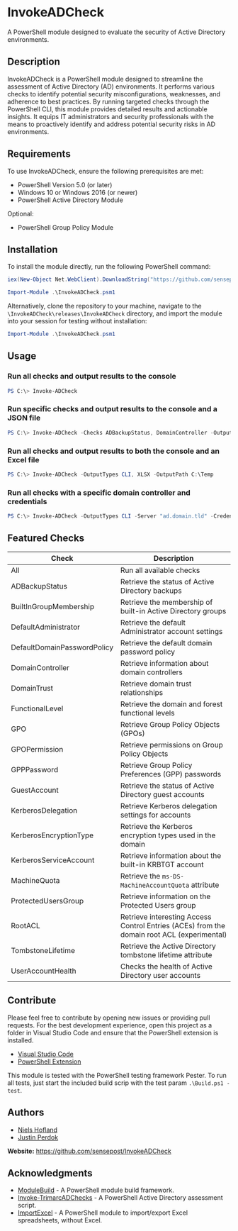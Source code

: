 # InvokeADCheck

A PowerShell module designed to evaluate the security of Active Directory environments.

## Description

InvokeADCheck is a PowerShell module designed to streamline the assessment of Active Directory (AD) environments.
It performs various checks to identify potential security misconfigurations, weaknesses, and adherence to best practices.
By running targeted checks through the PowerShell CLI, this module provides detailed results and actionable insights. It equips IT administrators and security professionals with the means to proactively identify and address potential security risks in AD environments.

## Requirements

To use InvokeADCheck, ensure the following prerequisites are met:

* PowerShell Version 5.0 (or later)
* Windows 10 or Windows 2016 (or newer)
* PowerShell Active Directory Module

Optional:

* PowerShell Group Policy Module

## Installation

To install the module directly, run the following PowerShell command:

```PowerShell
iex(New-Object Net.WebClient).DownloadString("https://github.com/sensepost/InvokeADCheck/raw/master/Install.ps1")

Import-Module .\InvokeADCheck.psm1
```

Alternatively, clone the repository to your machine, navigate to the `\InvokeADCheck\releases\InvokeADCheck` directory, and import the module into your session for testing without installation:

```PowerShell
Import-Module .\InvokeADCheck.psm1
```

## Usage

### Run all checks and output results to the console

```PowerShell
PS C:\> Invoke-ADCheck
```

### Run specific checks and output results to the console and a JSON file

```PowerShell
PS C:\> Invoke-ADCheck -Checks ADBackupStatus, DomainController -OutputTypes CLI, JSON -OutputPath C:\Temp
```

### Run all checks and output results to both the console and an Excel file

```PowerShell
PS C:\> Invoke-ADCheck -OutputTypes CLI, XLSX -OutputPath C:\Temp
```

### Run all checks with a specific domain controller and credentials

```PowerShell
PS C:\> Invoke-ADCheck -OutputTypes CLI -Server "ad.domain.tld" -Credential (Get-Credential)
```

## Featured Checks

| Check                   | Description                                                                                |
|-------------------------|--------------------------------------------------------------------------------------------|
| All                     | Run all available checks                                                                  |
| ADBackupStatus          | Retrieve the status of Active Directory backups                                           |
| BuiltInGroupMembership  | Retrieve the membership of built-in Active Directory groups                               |
| DefaultAdministrator    | Retrieve the default Administrator account settings                                       |
| DefaultDomainPasswordPolicy | Retrieve the default domain password policy                                           |
| DomainController        | Retrieve information about domain controllers                                             |
| DomainTrust             | Retrieve domain trust relationships                                                       |
| FunctionalLevel         | Retrieve the domain and forest functional levels                                          |
| GPO                     | Retrieve Group Policy Objects (GPOs)                                                      |
| GPOPermission           | Retrieve permissions on Group Policy Objects                                              |
| GPPPassword             | Retrieve Group Policy Preferences (GPP) passwords                                         |
| GuestAccount            | Retrieve the status of Active Directory guest accounts                                    |
| KerberosDelegation      | Retrieve Kerberos delegation settings for accounts                                        |
| KerberosEncryptionType  | Retrieve the Kerberos encryption types used in the domain                                 |
| KerberosServiceAccount  | Retrieve information about the built-in KRBTGT account                                    |
| MachineQuota            | Retrieve the `ms-DS-MachineAccountQuota` attribute                                        |
| ProtectedUsersGroup     | Retrieve information on the Protected Users group                                         |
| RootACL                 | Retrieve interesting Access Control Entries (ACEs) from the domain root ACL (experimental)|
| TombstoneLifetime       | Retrieve the Active Directory tombstone lifetime attribute                                |
| UserAccountHealth       | Checks the health of Active Directory user accounts                                       |

## Contribute

Please feel free to contribute by opening new issues or providing pull requests.
For the best development experience, open this project as a folder in Visual
Studio Code and ensure that the PowerShell extension is installed.

* [Visual Studio Code](https://code.visualstudio.com/)
* [PowerShell Extension](https://marketplace.visualstudio.com/items?itemName=ms-vscode.PowerShell)

This module is tested with the PowerShell testing framework Pester. To run all tests, just start the included build scrip with the test param `.\Build.ps1 -test`.

## Authors

* [Niels Hofland](https://github.com/N1ck3nd)
* [Justin Perdok](https://github.com/justin-p)

**Website:** <https://github.com/sensepost/InvokeADCheck>

## Acknowledgments

* [ModuleBuild](https://github.com/ModuleBuild/ModuleBuild) - A PowerShell module build framework.
* [Invoke-TrimarcADChecks](https://github.com/Trimarc/Invoke-TrimarcADChecks/) - A PowerShell Active Directory assessment script.
* [ImportExcel](https://github.com/dfinke/ImportExcel) - A  PowerShell module to import/export Excel spreadsheets, without Excel.

